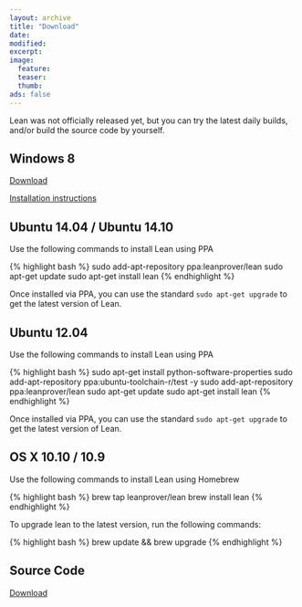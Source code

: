 ```yaml
---
layout: archive
title: "Download"
date:
modified:
excerpt:
image:
  feature:
  teaser:
  thumb:
ads: false
---
```


Lean was not officially released yet, but you can try the latest daily
builds, and/or build the source code by yourself.

Windows 8
---------

[Download](https://github.com/leanprover/bin/blob/master/lean-0.2.0-windows.zip?raw=true)

[Installation instructions](wininst)

Ubuntu 14.04 / Ubuntu 14.10
---------------------------

Use the following commands to install Lean using PPA

{% highlight bash %}
sudo add-apt-repository ppa:leanprover/lean
sudo apt-get update
sudo apt-get install lean
{% endhighlight %}

Once installed via PPA, you can use the standard `sudo apt-get upgrade` to get the latest version of Lean.


Ubuntu 12.04
------------

Use the following commands to install Lean using PPA

{% highlight bash %}
sudo apt-get install python-software-properties
sudo add-apt-repository ppa:ubuntu-toolchain-r/test -y
sudo add-apt-repository ppa:leanprover/lean
sudo apt-get update
sudo apt-get install lean
{% endhighlight %}

Once installed via PPA, you can use the standard `sudo apt-get upgrade` to get the latest version of Lean.


OS X 10.10 / 10.9
-----------------

Use the following commands to install Lean using Homebrew

{% highlight bash %}
brew tap leanprover/lean
brew install lean
{% endhighlight %}

To upgrade lean to the latest version, run the following commands:

{% highlight bash %}
brew update && brew upgrade
{% endhighlight %}


Source Code
-----------

[Download](http://github.com/leanprover/lean/archive/master.zip)
